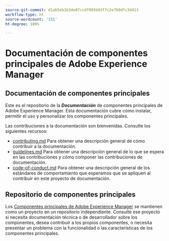 ```yaml
---
source-git-commit: d1ab5eb1b3de07ccdf095b03f7c2e760dfc3d413
workflow-type: ht
source-wordcount: '151'
ht-degree: 100%

---
```

# Documentación de componentes principales de Adobe Experience Manager

## Documentación de componentes principales

Este es el repositorio de la ***Documentación*** de componentes principales de Adobe Experience Manager. Esta documentación cubre cómo instalar, permitir el uso y personalizar los componentes principales.

Las contribuciones a la documentación son bienvenidas. Consulte los siguientes recursos:

* [contributing.md](contributing.md) Para obtener una descripción general de cómo contribuir a la documentación.
* [guidelines.md](guidelines.md) Para obtener una descripción general de lo que se espera en las contribuciones y cómo componer las contribuciones de documentación.
* [code-of-conduct.md](code-of-conduct.md) Para obtener una descripción general de los estándares de comportamiento que esperamos que se apliquen al contribuir en este proyecto de documentación.

## Repositorio de componentes principales

Los [Componentes principales de Adobe Experience Manager](https://github.com/adobe/aem-core-wcm-components) se mantienen como un proyecto en un repositorio independiente. Consulte ese proyecto si necesita documentación técnica o de desarrollador sobre los componentes, desea contribuir a los propios componentes, o necesita presentar un problema con la funcionalidad o las características de los componentes principales.
